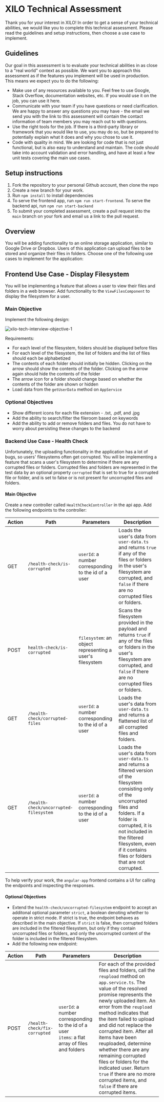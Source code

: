 # XILO Technical Assessment

Thank you for your interest in XILO! In order to get a sense of your technical abilities, we would like you to complete this technical assessment. Please read the guidelines and setup instructions, then choose a use case to implement.

## Guidelines

Our goal in this assessment is to evaluate your technical abilities in as close to a "real world" context as possible. We want you to approach this assessment as if the features you implement will be used in production. This means we expect you to do the following:

- Make use of any resources available to you. Feel free to use Google, Stack Overflow, documentation websites, etc. If you would use it on the job, you can use it here.
- Communicate with your team if you have questions or need clarification. We are happy to answer any questions you may have - the email we send you with the link to this assessment will contain the contact information of team members you may reach out to with questions.
- Use the right tools for the job. If there is a third-party library or framework that you would like to use, you may do so, but be prepared to potentially explain what it does and why you chose to use it.
- Code with quality in mind. We are looking for code that is not just functional, but is also easy to understand and maintain. The code should take into account validation and error handling, and have at least a few unit tests covering the main use cases.

## Setup instructions

1. Fork the repository to your personal Github account, then clone the repo
2. Create a new branch for your work.
3. Run `npm install` to install dependencies
4. To serve the frontend app, run `npm run start-frontend`. To serve the backend api, run `npm run start-backend`
5. To submit your completed assessment, create a pull request into the `main` branch on your fork and email us a link to the pull request.

## Overview

You will be adding functionality to an online storage application, similar to Google Drive or Dropbox. Users of this application can upload files to be stored and organize their files in folders. Choose one of the following use cases to implement for the application:

## Frontend Use Case - Display Filesystem

You will be implementing a feature that allows a user to view their files and folders in a web browser. Add functionality to the `ViewFilesComponent` to display the filesystem for a user.

### Main Objective

Implement the following design:

![xilo-tech-interview-objective-1](https://user-images.githubusercontent.com/12035748/114325335-2c8c7680-9af5-11eb-8588-2825a69b51a9.png)

Requirements:

- For each level of the filesystem, folders should be displayed before files
- For each level of the filesystem, the list of folders and the list of files should each be alphabetized
- The contents of each folder should initially be hidden. Clicking on the arrow should show the contents of the folder. Clicking on the arrow again should hide the contents of the folder
- The arrow icon for a folder should change based on whether the contents of the folder are shown or hidden
- Load data from the `getUserData` method on `AppService`

### Optional Objectives

- Show different icons for each file extension - .txt, .pdf, and .jpg
- Add the ability to search/filter the fileroom based on keywords
- Add the ability to add or remove folders and files. You do not have to worry about persisting these changes to the backend

### Backend Use Case - Health Check

Unfortunately, the uploading functionality in the application has a lot of bugs, so users' filesystems often get corrupted. You will be implementing a feature that scans a user's filesystem to determine if there are any corrupted files or folders. Corrupted files and folders are represented in the test data by an optional property `corrupted` that is set to true for a corrupted file or folder, and is set to false or is not present for uncorrupted files and folders.

#### Main Objective

Create a new controller called `HealthCheckController` in the api app. Add the following endpoints to the controller:

| Action | Path                                   | Parameters                                               | Description                                                                                                                                                                                                                                                                            |
| ------ | -------------------------------------- | -------------------------------------------------------- | -------------------------------------------------------------------------------------------------------------------------------------------------------------------------------------------------------------------------------------------------------------------------------------- |
| GET    | `/health-check/is-corrupted`           | `userId`: a number corresponding to the id of a user     | Loads the user's data from `user-data.ts` and returns `true` if any of the files or folders in the user's filesystem are corrupted, and `false` if there are no corrupted files or folders.                                                                                            |
| POST   | `health-check/is-corrupted`            | `filesystem`: an object representing a user's filesystem | Scans the filesystem provided in the payload and returns `true` if any of the files or folders in the user's filesystem are corrupted, and `false` if there are no corrupted files or folders.                                                                                         |
| GET    | `/health-check/corrupted-files`        | `userId`: a number corresponding to the id of a user     | Loads the user's data from `user-data.ts` and returns a flattened list of all corrupted files and folders.                                                                                                                                                                             |
| GET    | `/health-check/uncorrupted-filesystem` | `userId`: a number corresponding to the id of a user     | Loads the user's data from `user-data.ts` and returns a filtered version of the filesystem consisting only of the uncorrupted files and folders. If a folder is corrupted, it is not included in the filtered filesystem, even if it contains files or folders that are not corrupted. |

To help verify your work, the `angular-app` frontend contains a UI for calling the endpoints and inspecting the responses.

#### Optional Objectives

- Extend the `health-check/uncorrupted-filesystem` endpoint to accept an additonal optional parameter `strict`, a boolean denoting whether to operate in strict mode. If strict is true, the endpoint behaves as described in the main objective. If `strict` is false, then corrupted folders are included in the filtered filesystem, but only if they contain uncorrupted files or folders, and only the uncorrupted content of the folder is included in the filtered filesystem.
- Add the following new endpoint:

| Action | Path                          | Parameters                                                                                            | Description                                                                                                                                                                                                                                                                                                                                                                                                                                                                                                             |
| ------ | ----------------------------- | ----------------------------------------------------------------------------------------------------- | ----------------------------------------------------------------------------------------------------------------------------------------------------------------------------------------------------------------------------------------------------------------------------------------------------------------------------------------------------------------------------------------------------------------------------------------------------------------------------------------------------------------------- |
| POST   | `/health-check/fix-corrupted` | `userId`: a number corresponding to the id of a user <br/> `items`: a flat array of files and folders | For each of the provided files and folders, call the `reupload` method on `app.service.ts`. The value of the resolved promise represents the newly uploaded item. An error from the `reupload` method indicates that the item failed to upload and did not replace the corrupted item. After all items have been reuploaded, determine whether there are any remaining corrupted files or folders for the indicated user. Return `true` if there are no more corrupted items, and `false` if there are corrupted items. |
